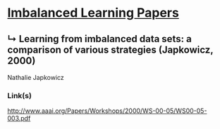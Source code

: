 # [Imbalanced Learning Papers](../README.md)
## ↳ Learning from imbalanced data sets: a comparison of various strategies (Japkowicz, 2000)

Nathalie Japkowicz

### Link(s)

http://www.aaai.org/Papers/Workshops/2000/WS-00-05/WS00-05-003.pdf
